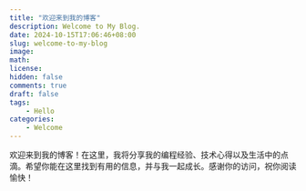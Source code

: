 ```yaml
---
title: "欢迎来到我的博客"
description: Welcome to My Blog.
date: 2024-10-15T17:06:46+08:00
slug: welcome-to-my-blog
image: 
math: 
license: 
hidden: false
comments: true
draft: false
tags: 
    - Hello
categories:
    - Welcome
---
```


欢迎来到我的博客！在这里，我将分享我的编程经验、技术心得以及生活中的点滴。希望你能在这里找到有用的信息，并与我一起成长。感谢你的访问，祝你阅读愉快！
